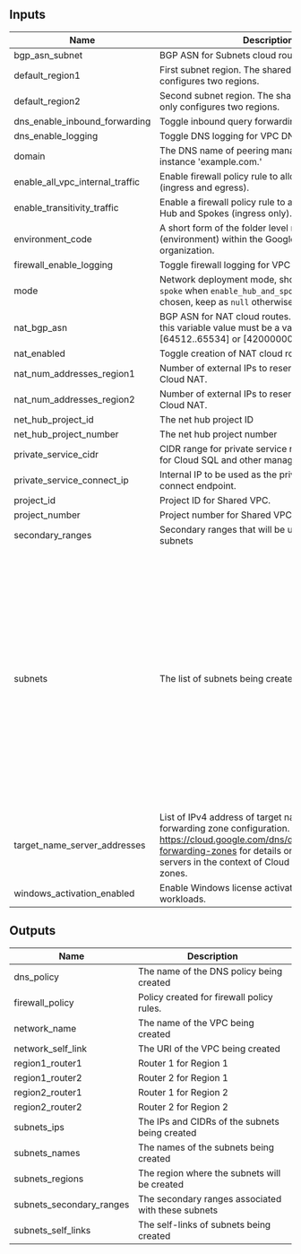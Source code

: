 <!-- BEGINNING OF PRE-COMMIT-TERRAFORM DOCS HOOK -->
## Inputs

| Name | Description | Type | Default | Required |
|------|-------------|------|---------|:--------:|
| bgp\_asn\_subnet | BGP ASN for Subnets cloud routers. | `number` | n/a | yes |
| default\_region1 | First subnet region. The shared vpc modules only configures two regions. | `string` | n/a | yes |
| default\_region2 | Second subnet region. The shared vpc modules only configures two regions. | `string` | n/a | yes |
| dns\_enable\_inbound\_forwarding | Toggle inbound query forwarding for VPC DNS. | `bool` | `true` | no |
| dns\_enable\_logging | Toggle DNS logging for VPC DNS. | `bool` | `true` | no |
| domain | The DNS name of peering managed zone, for instance 'example.com.' | `string` | n/a | yes |
| enable\_all\_vpc\_internal\_traffic | Enable firewall policy rule to allow internal traffic (ingress and egress). | `bool` | `false` | no |
| enable\_transitivity\_traffic | Enable a firewall policy rule to allow traffic between Hub and Spokes (ingress only). | `bool` | `true` | no |
| environment\_code | A short form of the folder level resources (environment) within the Google Cloud organization. | `string` | n/a | yes |
| firewall\_enable\_logging | Toggle firewall logging for VPC Firewalls. | `bool` | `true` | no |
| mode | Network deployment mode, should be set to `hub` or `spoke` when `enable_hub_and_spoke` architecture chosen, keep as `null` otherwise. | `string` | `null` | no |
| nat\_bgp\_asn | BGP ASN for NAT cloud routes. If NAT is enabled this variable value must be a value in ranges [64512..65534] or [4200000000..4294967294]. | `number` | `64512` | no |
| nat\_enabled | Toggle creation of NAT cloud router. | `bool` | `false` | no |
| nat\_num\_addresses\_region1 | Number of external IPs to reserve for region 1 Cloud NAT. | `number` | `2` | no |
| nat\_num\_addresses\_region2 | Number of external IPs to reserve for region 2 Cloud NAT. | `number` | `2` | no |
| net\_hub\_project\_id | The net hub project ID | `string` | `""` | no |
| net\_hub\_project\_number | The net hub project number | `string` | `""` | no |
| private\_service\_cidr | CIDR range for private service networking. Used for Cloud SQL and other managed services. | `string` | `null` | no |
| private\_service\_connect\_ip | Internal IP to be used as the private service connect endpoint. | `string` | n/a | yes |
| project\_id | Project ID for Shared VPC. | `string` | n/a | yes |
| project\_number | Project number for Shared VPC. | `number` | n/a | yes |
| secondary\_ranges | Secondary ranges that will be used in some of the subnets | `map(list(object({ range_name = string, ip_cidr_range = string })))` | `{}` | no |
| subnets | The list of subnets being created | <pre>list(object({<br>    subnet_name                      = string<br>    subnet_ip                        = string<br>    subnet_region                    = string<br>    subnet_private_access            = optional(string, "false")<br>    subnet_private_ipv6_access       = optional(string)<br>    subnet_flow_logs                 = optional(string, "false")<br>    subnet_flow_logs_interval        = optional(string, "INTERVAL_5_SEC")<br>    subnet_flow_logs_sampling        = optional(string, "0.5")<br>    subnet_flow_logs_metadata        = optional(string, "INCLUDE_ALL_METADATA")<br>    subnet_flow_logs_filter          = optional(string, "true")<br>    subnet_flow_logs_metadata_fields = optional(list(string), [])<br>    description                      = optional(string)<br>    purpose                          = optional(string)<br>    role                             = optional(string)<br>    stack_type                       = optional(string)<br>    ipv6_access_type                 = optional(string)<br>  }))</pre> | `[]` | no |
| target\_name\_server\_addresses | List of IPv4 address of target name servers for the forwarding zone configuration. See https://cloud.google.com/dns/docs/overview#dns-forwarding-zones for details on target name servers in the context of Cloud DNS forwarding zones. | `list(map(any))` | n/a | yes |
| windows\_activation\_enabled | Enable Windows license activation for Windows workloads. | `bool` | `false` | no |

## Outputs

| Name | Description |
|------|-------------|
| dns\_policy | The name of the DNS policy being created |
| firewall\_policy | Policy created for firewall policy rules. |
| network\_name | The name of the VPC being created |
| network\_self\_link | The URI of the VPC being created |
| region1\_router1 | Router 1 for Region 1 |
| region1\_router2 | Router 2 for Region 1 |
| region2\_router1 | Router 1 for Region 2 |
| region2\_router2 | Router 2 for Region 2 |
| subnets\_ips | The IPs and CIDRs of the subnets being created |
| subnets\_names | The names of the subnets being created |
| subnets\_regions | The region where the subnets will be created |
| subnets\_secondary\_ranges | The secondary ranges associated with these subnets |
| subnets\_self\_links | The self-links of subnets being created |

<!-- END OF PRE-COMMIT-TERRAFORM DOCS HOOK -->
